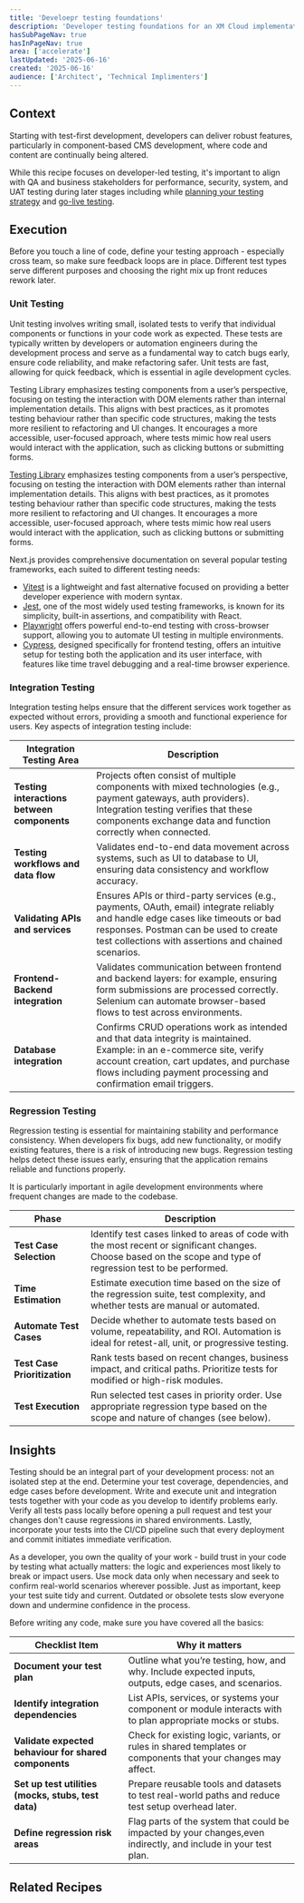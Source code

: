```yaml
---
title: 'Develoepr testing foundations'
description: 'Developer testing foundations for an XM Cloud implementation'
hasSubPageNav: true
hasInPageNav: true
area: ['accelerate']
lastUpdated: '2025-06-16'
created: '2025-06-16'
audience: ['Architect', 'Technical Implimenters']
---
```


## Context
Starting with test-first development, developers can deliver robust features,  particularly in component-based CMS development, where code and content are continually being altered.

While this recipe focuses on developer-led testing, it's important to align with QA and business stakeholders for performance, security, system, and UAT testing during later stages including while [planning your testing strategy](/learn/accelerate/xm-cloud/pre-development/project-planning/test-strategy-planning) and [go-live testing](/learn/accelerate/xm-cloud/final-steps/testing-framework).

## Execution

Before you touch a line of code, define your testing approach - especially cross team, so make sure feedback loops are in place. Different test types serve different purposes and choosing the right mix up front reduces rework later.

### Unit Testing

Unit testing involves writing small, isolated tests to verify that individual components or functions in your code work as expected. These tests are typically written by developers or automation engineers during the development process and serve as a fundamental way to catch bugs early, ensure code reliability, and make refactoring safer. Unit tests are fast, allowing for quick feedback, which is essential in agile development cycles.

Testing Library emphasizes testing components from a user’s perspective, focusing on testing the interaction with DOM elements rather than internal implementation details. This aligns with best practices, as it promotes testing behaviour rather than specific code structures, making the tests more resilient to refactoring and UI changes. It encourages a more accessible, user-focused approach, where tests mimic how real users would interact with the application, such as clicking buttons or submitting forms.

[Testing Library](https://testing-library.com/) emphasizes testing components from a user’s perspective, focusing on testing the interaction with DOM elements rather than internal implementation details. This aligns with best practices, as it promotes testing behaviour rather than specific code structures, making the tests more resilient to refactoring and UI changes. It encourages a more accessible, user-focused approach, where tests mimic how real users would interact with the application, such as clicking buttons or submitting forms.

Next.js provides comprehensive documentation on several popular testing frameworks, each suited to different testing needs:

<ul>
  <li>
    <a href="https://nextjs.org/docs/app/guides/testing/vitest">Vitest</a> is a lightweight and fast alternative focused on providing a better developer experience with modern syntax.
  </li>
  <li>
    <a href="https://nextjs.org/docs/app/guides/testing/jest">Jest</a>, one of the most widely used testing frameworks, is known for its simplicity, built-in assertions, and compatibility with React.
  </li>
  <li>
    <a href="https://nextjs.org/docs/app/guides/testing/end-to-end">Playwright</a> offers powerful end-to-end testing with cross-browser support, allowing you to automate UI testing in multiple environments.
  </li>
  <li>
    <a href="https://nextjs.org/docs/app/guides/testing/end-to-end">Cypress</a>, designed specifically for frontend testing, offers an intuitive setup for testing both the application and its user interface, with features like time travel debugging and a real-time browser experience.
  </li>
</ul>

### Integration Testing
Integration testing helps ensure that the different services work together as expected without errors, providing a smooth and functional experience for users. Key aspects of integration testing include:

| **Integration Testing Area**              | **Description** |
|-------------------------------------------|-----------------|
| **Testing interactions between components** | Projects often consist of multiple components with mixed technologies (e.g., payment gateways, auth providers). Integration testing verifies that these components exchange data and function correctly when connected. |
| **Testing workflows and data flow**        | Validates end-to-end data movement across systems, such as UI to database to UI, ensuring data consistency and workflow accuracy. |
| **Validating APIs and services**           | Ensures APIs or third-party services (e.g., payments, OAuth, email) integrate reliably and handle edge cases like timeouts or bad responses. Postman can be used to create test collections with assertions and chained scenarios. |
| **Frontend-Backend integration**           | Validates communication between frontend and backend layers: for example, ensuring form submissions are processed correctly. Selenium can automate browser-based flows to test across environments. |
| **Database integration**                   | Confirms CRUD operations work as intended and that data integrity is maintained. Example: in an e-commerce site, verify account creation, cart updates, and purchase flows including payment processing and confirmation email triggers. |

### Regression Testing

Regression testing is essential for maintaining stability and performance consistency. When developers fix bugs, add new functionality, or modify existing features, there is a risk of introducing new bugs. Regression testing helps detect these issues early, ensuring that the application remains reliable and functions properly.

It is particularly important in agile development environments where frequent changes are made to the codebase.

| **Phase**                  | **Description**                                                                                     |
|----------------------------|-----------------------------------------------------------------------------------------------------|
| **Test Case Selection**     | Identify test cases linked to areas of code with the most recent or significant changes. Choose based on the scope and type of regression test to be performed. |
| **Time Estimation**         | Estimate execution time based on the size of the regression suite, test complexity, and whether tests are manual or automated. |
| **Automate Test Cases**     | Decide whether to automate tests based on volume, repeatability, and ROI. Automation is ideal for retest-all, unit, or progressive testing. |
| **Test Case Prioritization**| Rank tests based on recent changes, business impact, and critical paths. Prioritize tests for modified or high-risk modules. |
| **Test Execution**          | Run selected test cases in priority order. Use appropriate regression type based on the scope and nature of changes (see below). |


## Insights
Testing should be an integral part of your development process: not an isolated step at the end. Determine your test coverage, dependencies, and edge cases before development. Write and execute unit and integration tests together with your code as you develop to identify problems early. Verify all tests pass locally before opening a pull request and test your changes don't cause regressions in shared environments. Lastly, incorporate your tests into the CI/CD pipeline such that every deployment and commit initiates immediate verification. 

As a developer, you own the quality of your work - build trust in your code by testing what actually matters: the logic and experiences most likely to break or impact users. Use mock data only when necessary and seek to confirm real-world scenarios wherever possible. Just as important, keep your test suite tidy and current. Outdated or obsolete tests slow everyone down and undermine confidence in the process. 

Before writing any code, make sure you have covered all the basics:

| **Checklist Item**                               | **Why it matters**                                                                                                      |
|--------------------------------------------------|-------------------------------------------------------------------------------------------------------------------------|
| **Document your test plan**                      | Outline what you’re testing, how, and why. Include expected inputs, outputs, edge cases, and scenarios.                 |
| **Identify integration dependencies**            | List APIs, services, or systems your component or module interacts with to plan appropriate mocks or stubs.             |
| **Validate expected behaviour for shared components** | Check for existing logic, variants, or rules in shared templates or components that your changes may affect.            |
| **Set up test utilities (mocks, stubs, test data)** | Prepare reusable tools and datasets to test real-world paths and reduce test setup overhead later.                     |
| **Define regression risk areas**                 | Flag parts of the system that could be impacted by your changes,even indirectly, and include in your test plan.         |


## Related Recipes

<Row columns={2}>
  <Link title="Planning test strategy" link="/learn/accelerate/xm-cloud/pre-development/project-planning/test-strategy-planning" />
  <Link title="Testing Framework" link="/learn/accelerate/xm-cloud/final-steps/testing-framework" />  
</Row>








